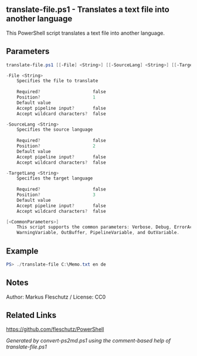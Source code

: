 ## translate-file.ps1 - Translates a text file into another language

This PowerShell script translates a text file into another language.

## Parameters
```powershell
translate-file.ps1 [[-File] <String>] [[-SourceLang] <String>] [[-TargetLang] <String>] [<CommonParameters>]

-File <String>
    Specifies the file to translate
    
    Required?                    false
    Position?                    1
    Default value                
    Accept pipeline input?       false
    Accept wildcard characters?  false

-SourceLang <String>
    Specifies the source language
    
    Required?                    false
    Position?                    2
    Default value                
    Accept pipeline input?       false
    Accept wildcard characters?  false

-TargetLang <String>
    Specifies the target language
    
    Required?                    false
    Position?                    3
    Default value                
    Accept pipeline input?       false
    Accept wildcard characters?  false

[<CommonParameters>]
    This script supports the common parameters: Verbose, Debug, ErrorAction, ErrorVariable, WarningAction, 
    WarningVariable, OutBuffer, PipelineVariable, and OutVariable.
```

## Example
```powershell
PS> ./translate-file C:\Memo.txt en de

```

## Notes
Author: Markus Fleschutz / License: CC0

## Related Links
https://github.com/fleschutz/PowerShell

*Generated by convert-ps2md.ps1 using the comment-based help of translate-file.ps1*
